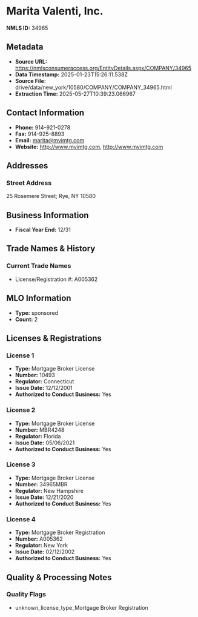 # Marita Valenti, Inc.

**NMLS ID:** 34965

## Metadata
- **Source URL:** https://nmlsconsumeraccess.org/EntityDetails.aspx/COMPANY/34965
- **Data Timestamp:** 2025-01-23T15:26:11.538Z
- **Source File:** drive/data/new_york/10580/COMPANY/COMPANY_34965.html
- **Extraction Time:** 2025-05-27T10:39:23.066967

## Contact Information
- **Phone:** 914-921-0278
- **Fax:** 914-925-8893
- **Email:** marita@mvimtg.com
- **Website:** http://www.mvimtg.com, http://www.mvimtg.com

## Addresses
### Street Address
25 Rosemere Street; Rye, NY 10580

## Business Information
- **Fiscal Year End:** 12/31

## Trade Names & History
### Current Trade Names
- License/Registration #: A005362

## MLO Information
- **Type:** sponsored
- **Count:** 2

## Licenses & Registrations

### License 1
- **Type:** Mortgage Broker License
- **Number:** 10493
- **Regulator:** Connecticut
- **Issue Date:** 12/12/2001
- **Authorized to Conduct Business:** Yes

### License 2
- **Type:** Mortgage Broker License
- **Number:** MBR4248
- **Regulator:** Florida
- **Issue Date:** 05/06/2021
- **Authorized to Conduct Business:** Yes

### License 3
- **Type:** Mortgage Broker License
- **Number:** 34965MBR
- **Regulator:** New Hampshire
- **Issue Date:** 12/21/2020
- **Authorized to Conduct Business:** Yes

### License 4
- **Type:** Mortgage Broker Registration
- **Number:** A005362
- **Regulator:** New York
- **Issue Date:** 02/12/2002
- **Authorized to Conduct Business:** Yes

## Quality & Processing Notes
### Quality Flags
- unknown_license_type_Mortgage Broker Registration
